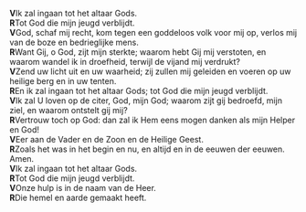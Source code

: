 **V**Ik zal ingaan tot het altaar Gods.  
**R**Tot God die mijn jeugd verblijdt.  
**V**God, schaf mij recht, kom tegen een goddeloos volk voor mij op,
verlos mij van de boze en bedrieglijke mens.  
**R**Want Gij, o God, zijt mijn sterkte; waarom hebt Gij mij verstoten,
en waarom wandel ik in droefheid, terwijl de vijand mij verdrukt?  
**V**Zend uw licht uit en uw waarheid; zij zullen mij geleiden en voeren
op uw heilige berg en in uw tenten.  
**R**En ik zal ingaan tot het altaar Gods; tot God die mijn jeugd
verblijdt.  
**V**Ik zal U loven op de citer, God, mijn God; waarom zijt gij
bedroefd, mijn ziel, en waarom ontstelt gij mij?  
**R**Vertrouw toch op God: dan zal ik Hem eens mogen danken als mijn
Helper en God!  
**V**Eer aan de Vader en de Zoon en de Heilige Geest.  
**R**Zoals het was in het begin en nu, en altijd en in de eeuwen der
eeuwen. Amen.  
**V**Ik zal ingaan tot het altaar Gods.  
**R**Tot God die mijn jeugd verblijdt.  
**V**Onze hulp is in de naam van de Heer.  
**R**Die hemel en aarde gemaakt heeft.
